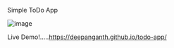 Simple ToDo App

![image](https://github.com/deepanganth/todo-app/assets/83934355/2f8fe738-684f-4569-ad58-c164024cf93c)

Live Demo!.....https://deepanganth.github.io/todo-app/
